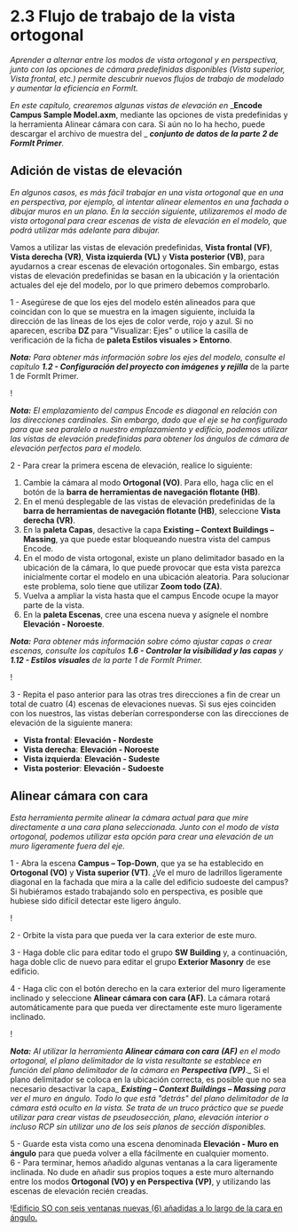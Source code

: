 # 2.3 Flujo de trabajo de la vista ortogonal

_Aprender a alternar entre los modos de vista ortogonal y en perspectiva, junto con las opciones de cámara predefinidas disponibles (Vista superior, Vista frontal, etc.) permite descubrir nuevos flujos de trabajo de modelado y aumentar la eficiencia en FormIt._

_En este capítulo, crearemos algunas vistas de elevación en_ _**Encode Campus Sample Model.axm**, mediante las opciones de vista predefinidas y la herramienta Alinear cámara con cara. Si aún no lo ha hecho, puede descargar el archivo de muestra del _ _**conjunto de datos de la parte 2 de FormIt Primer**._

## Adición de vistas de elevación

_En algunos casos, es más fácil trabajar en una vista ortogonal que en una en perspectiva, por ejemplo, al intentar alinear elementos en una fachada o dibujar muros en un plano. En la sección siguiente, utilizaremos el modo de vista ortogonal para crear escenas de vista de elevación en el modelo, que podrá utilizar más adelante para dibujar._

Vamos a utilizar las vistas de elevación predefinidas, **Vista frontal (VF)**, **Vista derecha (VR)**, **Vista izquierda (VL)** y **Vista posterior (VB)**, para ayudarnos a crear escenas de elevación ortogonales. Sin embargo, estas vistas de elevación predefinidas se basan en la ubicación y la orientación actuales del eje del modelo, por lo que primero debemos comprobarlo.

1 - Asegúrese de que los ejes del modelo estén alineados para que coincidan con lo que se muestra en la imagen siguiente, incluida la dirección de las líneas de los ejes de color verde, rojo y azul. Si no aparecen, escriba **DZ** para "Visualizar: Ejes" o utilice la casilla de verificación de la ficha de **paleta Estilos visuales > Entorno**.

_**Nota:**_ _Para obtener más información sobre los ejes del modelo, consulte el capítulo_ _**1.2 - Configuración del proyecto con imágenes y rejilla**_ de la parte 1 de FormIt Primer.

\![](<../../.gitbook/assets/0 (7).png>)

_**Nota:** El emplazamiento del campus Encode es diagonal en relación con las direcciones cardinales. Sin embargo, dado que el eje se ha configurado para que sea paralelo a nuestro emplazamiento y edificio, podemos utilizar las vistas de elevación predefinidas para obtener los ángulos de cámara de elevación perfectos para el modelo._

2 - Para crear la primera escena de elevación, realice lo siguiente:

1. Cambie la cámara al modo **Ortogonal (VO)**. Para ello, haga clic en el botón de la **barra de herramientas de navegación flotante (HB)**.
2. En el menú desplegable de las vistas de elevación predefinidas de la **barra de herramientas de navegación flotante (HB)**, seleccione **Vista derecha (VR)**.
3. En la **paleta Capas**, desactive la capa **Existing – Context Buildings – Massing**, ya que puede estar bloqueando nuestra vista del campus Encode.
4. En el modo de vista ortogonal, existe un plano delimitador basado en la ubicación de la cámara, lo que puede provocar que esta vista parezca inicialmente cortar el modelo en una ubicación aleatoria. Para solucionar este problema, solo tiene que utilizar **Zoom todo (ZA)**.
5. Vuelva a ampliar la vista hasta que el campus Encode ocupe la mayor parte de la vista.
6. En la **paleta Escenas**, cree una escena nueva y asígnele el nombre **Elevación - Noroeste**.

_**Nota:**_ _Para obtener más información sobre cómo ajustar capas o crear escenas, consulte los capítulos_ _**1.6 - Controlar la visibilidad y las capas**_ _y_ _**1.12 - Estilos visuales** de la parte 1 de FormIt Primer._

\![](<../../.gitbook/assets/1 (10) (1).png>)

3 - Repita el paso anterior para las otras tres direcciones a fin de crear un total de cuatro (4) escenas de elevaciones nuevas. Si sus ejes coinciden con los nuestros, las vistas deberían corresponderse con las direcciones de elevación de la siguiente manera:

* **Vista frontal**: **Elevación - Nordeste**
* **Vista derecha**: **Elevación - Noroeste**
* **Vista izquierda**: **Elevación - Sudeste**
* **Vista posterior**: **Elevación - Sudoeste**

## **Alinear cámara con cara**

_Esta herramienta permite alinear la cámara actual para que mire directamente a una cara plana seleccionada. Junto con el modo de vista ortogonal, podemos utilizar esta opción para crear una elevación de un muro ligeramente fuera del eje._

1 - Abra la escena **Campus – Top-Down**, que ya se ha establecido en **Ortogonal (VO)** y **Vista superior (VT)**. ¿Ve el muro de ladrillos ligeramente diagonal en la fachada que mira a la calle del edificio sudoeste del campus? Si hubiéramos estado trabajando solo en perspectiva, es posible que hubiese sido difícil detectar este ligero ángulo.

\![](<../../.gitbook/assets/2 (8) (1).png>)

2 - Orbite la vista para que pueda ver la cara exterior de este muro.

3 - Haga doble clic para editar todo el grupo **SW Building** y, a continuación, haga doble clic de nuevo para editar el grupo **Exterior Masonry** de ese edificio.

4 - Haga clic con el botón derecho en la cara exterior del muro ligeramente inclinado y seleccione **Alinear cámara con cara (AF)**. La cámara rotará automáticamente para que pueda ver directamente este muro ligeramente inclinado.

\![](<../../.gitbook/assets/3 (9).png>)

_**Nota:**_ _Al utilizar la herramienta_ _**Alinear cámara con cara**_ _**(AF)**_ _en el modo ortogonal, el plano delimitador de la vista resultante se establece en función del plano delimitador de la cámara en_ _**Perspectiva (VP)**_._ Si el plano delimitador se coloca en la ubicación correcta, es posible que no sea necesario desactivar la capa_ _**Existing – Context Buildings – Massing**_ _para ver el muro en ángulo. Todo lo que está "detrás" del plano delimitador de la cámara está oculto en la vista. Se trata de un truco práctico que se puede utilizar para crear vistas de pseudosección, plano, elevación interior o incluso RCP sin utilizar uno de los seis planos de sección disponibles._

5 - Guarde esta vista como una escena denominada **Elevación - Muro en ángulo** para que pueda volver a ella fácilmente en cualquier momento.\
 6 - Para terminar, hemos añadido algunas ventanas a la cara ligeramente inclinada. No dude en añadir sus propios toques a este muro alternando entre los modos **Ortogonal (VO) y en Perspectiva (VP)**, y utilizando las escenas de elevación recién creadas.

\![Edificio SO con seis ventanas nuevas (6) añadidas a lo largo de la cara en ángulo.](<../../.gitbook/assets/4 (10) (1).png>)
